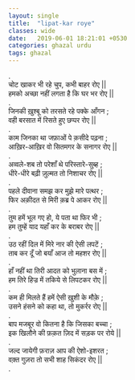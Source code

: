 ```yaml
---
layout: single
title:  "lipat-kar roye"
classes: wide
date:   2019-06-01 18:21:01 +0530
categories: ghazal urdu
tags: ghazal
---
```

.<br>
चोट खाकर भी रहे चुप, कभी बाहर रोए ||<br>
हमको अच्छा नहीं लगता है कि घर भर रोए ||<br>
.<br>
जिनकी ख़ुश्बू को तरसते रहे पक्के आँगन ;<br>
वही बरसात में रिसते हुए छप्पर रोए ||<br>
.<br>
काम जिनका था जफ़ाओं पे क़सीदे पढ़ना ;<br>
आख़िर-आख़िर वो सितमगर के सनागर रोए ||<br>
.<br>
अव्वले-शब तो परेशाँ थे परिस्तारे-सुब्ह ;<br>
धीरे-धीरे बढ़ी ज़ुल्मत तो निशाचर रोए ||<br>
.<br>
पहले दीवाना समझ कर मुझे मारे पत्थर ;<br>
फिर अक़ीदत से मिरी क़ब्र पे आकर रोए ||<br>
.<br>
तुम हमें भूल गए हो,  ये पता था फिर भी ;<br>
हम तुम्हें याद यहाँ कर के बराबर रोए ||<br>
.<br>
उठ रहीं दिल में मिरे नार की ऐसी लपटें ;<br>
ताब कर दूँ जो बयाँ आज तो महशर रोए ||<br>
.<br>
हाँ नहीं था  तिरी आदत को भुलाना बस में ;<br>
हम तिरे हिज्र में तकिये से लिपटकर रोए ||<br>
.<br>
कम ही मिलते हैं हमें ऐसी ख़ुशी के मौक़े ;<br>
उसने हंसने को कहा था, तो मुकर्रर रोए ||<br>
.<br>
बाप मजबूर वो कितना है कि जिसका बच्चा ;<br>
इक खिलौने की फ़क़त ज़िद में सड़क पर रोये ||<br>
.<br>
जल्द जायेगी फ़राज़ आप की ऐशो-इशरत ;<br>
वक़्त गुज़रा तो सभी शाह सिकंदर रोए ||<br>
.<br>

